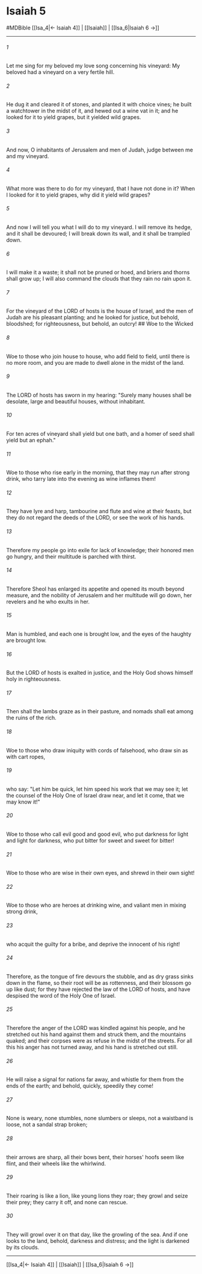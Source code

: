 # Isaiah 5
#MDBible
[[Isa_4|← Isaiah 4]] | [[Isaiah]] | [[Isa_6|Isaiah 6 →]]

***

###### 1 

Let me sing for my beloved my love song concerning his vineyard: My beloved had a vineyard on a very fertile hill. 

###### 2 

He dug it and cleared it of stones, and planted it with choice vines; he built a watchtower in the midst of it, and hewed out a wine vat in it; and he looked for it to yield grapes, but it yielded wild grapes. 

###### 3 

And now, O inhabitants of Jerusalem and men of Judah, judge between me and my vineyard. 

###### 4 

What more was there to do for my vineyard, that I have not done in it? When I looked for it to yield grapes, why did it yield wild grapes? 

###### 5 

And now I will tell you what I will do to my vineyard. I will remove its hedge, and it shall be devoured; I will break down its wall, and it shall be trampled down. 

###### 6 

I will make it a waste; it shall not be pruned or hoed, and briers and thorns shall grow up; I will also command the clouds that they rain no rain upon it. 

###### 7 

For the vineyard of the LORD of hosts is the house of Israel, and the men of Judah are his pleasant planting; and he looked for justice, but behold, bloodshed; for righteousness, but behold, an outcry! ## Woe to the Wicked 

###### 8 

Woe to those who join house to house, who add field to field, until there is no more room, and you are made to dwell alone in the midst of the land. 

###### 9 

The LORD of hosts has sworn in my hearing: "Surely many houses shall be desolate, large and beautiful houses, without inhabitant. 

###### 10 

For ten acres of vineyard shall yield but one bath, and a homer of seed shall yield but an ephah." 

###### 11 

Woe to those who rise early in the morning, that they may run after strong drink, who tarry late into the evening as wine inflames them! 

###### 12 

They have lyre and harp, tambourine and flute and wine at their feasts, but they do not regard the deeds of the LORD, or see the work of his hands. 

###### 13 

Therefore my people go into exile for lack of knowledge; their honored men go hungry, and their multitude is parched with thirst. 

###### 14 

Therefore Sheol has enlarged its appetite and opened its mouth beyond measure, and the nobility of Jerusalem and her multitude will go down, her revelers and he who exults in her. 

###### 15 

Man is humbled, and each one is brought low, and the eyes of the haughty are brought low. 

###### 16 

But the LORD of hosts is exalted in justice, and the Holy God shows himself holy in righteousness. 

###### 17 

Then shall the lambs graze as in their pasture, and nomads shall eat among the ruins of the rich. 

###### 18 

Woe to those who draw iniquity with cords of falsehood, who draw sin as with cart ropes, 

###### 19 

who say: "Let him be quick, let him speed his work that we may see it; let the counsel of the Holy One of Israel draw near, and let it come, that we may know it!" 

###### 20 

Woe to those who call evil good and good evil, who put darkness for light and light for darkness, who put bitter for sweet and sweet for bitter! 

###### 21 

Woe to those who are wise in their own eyes, and shrewd in their own sight! 

###### 22 

Woe to those who are heroes at drinking wine, and valiant men in mixing strong drink, 

###### 23 

who acquit the guilty for a bribe, and deprive the innocent of his right! 

###### 24 

Therefore, as the tongue of fire devours the stubble, and as dry grass sinks down in the flame, so their root will be as rottenness, and their blossom go up like dust; for they have rejected the law of the LORD of hosts, and have despised the word of the Holy One of Israel. 

###### 25 

Therefore the anger of the LORD was kindled against his people, and he stretched out his hand against them and struck them, and the mountains quaked; and their corpses were as refuse in the midst of the streets. For all this his anger has not turned away, and his hand is stretched out still. 

###### 26 

He will raise a signal for nations far away, and whistle for them from the ends of the earth; and behold, quickly, speedily they come! 

###### 27 

None is weary, none stumbles, none slumbers or sleeps, not a waistband is loose, not a sandal strap broken; 

###### 28 

their arrows are sharp, all their bows bent, their horses' hoofs seem like flint, and their wheels like the whirlwind. 

###### 29 

Their roaring is like a lion, like young lions they roar; they growl and seize their prey; they carry it off, and none can rescue. 

###### 30 

They will growl over it on that day, like the growling of the sea. And if one looks to the land, behold, darkness and distress; and the light is darkened by its clouds. 

***

[[Isa_4|← Isaiah 4]] | [[Isaiah]] | [[Isa_6|Isaiah 6 →]]
